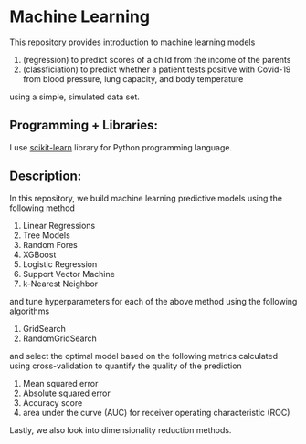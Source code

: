 # Machine Learning

This repository provides introduction to machine learning models 

1. (regression) to predict scores of a child from the income of the parents 
2. (classficiation) to predict whether a patient tests positive with Covid-19 from blood pressure, lung capacity, and body temperature 

using a simple, simulated data set. 

## Programming + Libraries:
I use [scikit-learn](https://scikit-learn.org/) library for Python programming language.


## Description:
In this repository, we build machine learning predictive models using the following method 

1. Linear Regressions
2. Tree Models
3. Random Fores
4. XGBoost
5. Logistic Regression
6. Support Vector Machine
7. k-Nearest Neighbor

and tune hyperparameters for each of the above method using the following algorithms

1. GridSearch
2. RandomGridSearch

and select the optimal model based on the following metrics calculated using cross-validation to quantify the quality of the prediction

1. Mean squared error
2. Absolute squared error
3. Accuracy score
4. area under the curve (AUC) for receiver operating characteristic (ROC)

Lastly, we also look into dimensionality reduction methods.
